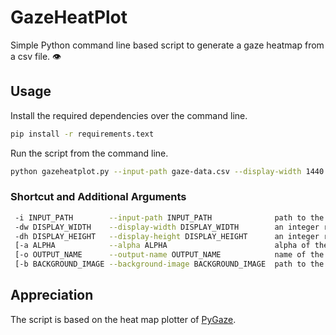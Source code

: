 # GazeHeatPlot
Simple Python command line based script to generate a gaze heatmap from a csv file. 👁️

## Usage
Install the required dependencies over the command line.
```bash
pip install -r requirements.text
```

Run the script from the command line.
```bash  
python gazeheatplot.py --input-path gaze-data.csv --display-width 1440 --display-height 900
``` 

### Shortcut and Additional Arguments
```bash
 -i INPUT_PATH        --input-path INPUT_PATH              path to the csv input
 -dw DISPLAY_WIDTH    --display-width DISPLAY_WIDTH        an integer representing the display width
 -dh DISPLAY_HEIGHT   --display-height DISPLAY_HEIGHT      an integer representing the display height
 [-a ALPHA            --alpha ALPHA                        alpha of the gaze overlay                 ]
 [-o OUTPUT_NAME      --output-name OUTPUT_NAME            name of the output file                   ]
 [-b BACKGROUND_IMAGE --background-image BACKGROUND_IMAGE  path to the background image              ]
 ```
 
 ## Appreciation
 The script is based on the heat map plotter of [PyGaze](http://www.pygaze.org).
